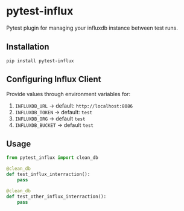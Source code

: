 # pytest-influx
Pytest plugin for managing your influxdb instance between test runs.

## Installation
`pip install pytest-influx`

## Configuring Influx Client
Provide values through environment variables for:
1. `INFLUXDB_URL`       -> default: `http://localhost:8086`
2. `INFLUXDB_TOKEN`     -> default: `test`
3. `INFLUXDB_ORG`       -> default `test`
4. `INFLUXDB_BUCKET`    -> default `test`

## Usage
```python
from pytest_influx import clean_db

@clean_db
def test_influx_interraction():
    pass

@clean_db
def test_other_influx_interraction():
    pass
```
